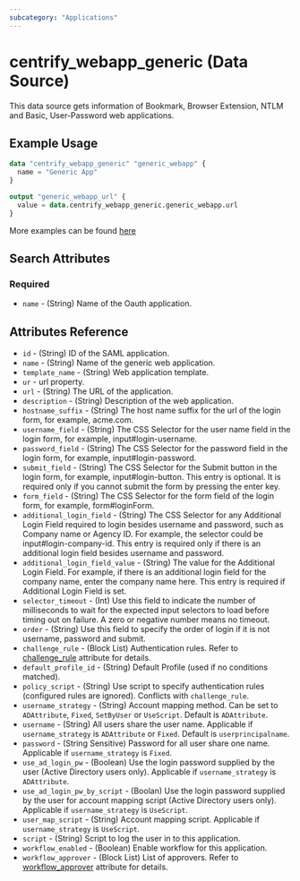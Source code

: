 ```yaml
---
subcategory: "Applications"
---
```


# centrify_webapp_generic (Data Source)

This data source gets information of Bookmark, Browser Extension, NTLM and Basic, User-Password web applications.

## Example Usage

```terraform
data "centrify_webapp_generic" "generic_webapp" {
  name = "Generic App"
}

output "generic_webapp_url" {
  value = data.centrify_webapp_generic.generic_webapp.url
}
```

More examples can be found [here](https://github.com/marcozj/terraform-provider-centrify/tree/main/examples/centrify_webapp_generic)

## Search Attributes

### Required

- `name` - (String) Name of the Oauth application.

## Attributes Reference

- `id` - (String) ID of the SAML application.
- `name` - (String) Name of the generic web application.
- `template_name` - (String) Web application template.
- `ur` - url property.
- `url` - (String) The URL of the application.
- `description` - (String) Description of the web application.
- `hostname_suffix` - (String) The host name suffix for the url of the login form, for example, acme.com.
- `username_field` - (String) The CSS Selector for the user name field in the login form, for example, input#login-username.
- `password_field` - (String) The CSS Selector for the password field in the login form, for example, input#login-password.
- `submit_field` - (String) The CSS Selector for the Submit button in the login form, for example, input#login-button. This entry is optional. It is required only if you cannot submit the form by pressing the enter key.
- `form_field` - (String) The CSS Selector for the form field of the login form, for example, form#loginForm.
- `additional_login_field` - (String) The CSS Selector for any Additional Login Field required to login besides username and password, such as Company name or Agency ID. For example, the selector could be input#login-company-id. This entry is required only if there is an additional login field besides username and password.
- `additional_login_field_value` - (String) The value for the Additional Login Field. For example, if there is an additional login field for the company name, enter the company name here. This entry is required if Additional Login Field is set.
- `selector_timeout` - (Int) Use this field to indicate the number of milliseconds to wait for the expected input selectors to load before timing out on failure. A zero or negative number means no timeout.
- `order` - (String) Use this field to specify the order of login if it is not username, password and submit.
- `challenge_rule` - (Block List) Authentication rules. Refer to [challenge_rule](./attribute_challengerule.md) attribute for details.
- `default_profile_id` - (String) Default Profile (used if no conditions matched).
- `policy_script` - (String) Use script to specify authentication rules (configured rules are ignored). Conflicts with `challenge_rule`.
- `username_strategy` - (String) Account mapping method. Can be set to `ADAttribute`, `Fixed`, `SetByUser` or `UseScript`. Default is `ADAttribute`.
- `username` - (String) All users share the user name. Applicable if `username_strategy` is `ADAttribute` or `Fixed`. Default is `userprincipalname`.
- `password` - (String Sensitive) Password for all user share one name. Applicable if `username_strategy` is `Fixed`.
- `use_ad_login_pw` - (Boolean) Use the login password supplied by the user (Active Directory users only). Applicable if `username_strategy` is `ADAttribute`.
- `use_ad_login_pw_by_script` - (Boolan) Use the login password supplied by the user for account mapping script (Active Directory users only). Applicable if `username_strategy` is `UseScript`.
- `user_map_script` - (String) Account mapping script. Applicable if `username_strategy` is `UseScript`.
- `script` - (String) Script to log the user in to this application.
- `workflow_enabled` - (Boolean) Enable workflow for this application.
- `workflow_approver` - (Block List) List of approvers. Refer to [workflow_approver](./attribute_workflow_approver.md) attribute for details.
